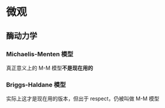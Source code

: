 # 微观
## 酶动力学
### Michaelis-Menten 模型
真正意义上的 M-M 模型**不是现在用的**

### Briggs-Haldane 模型
实际上这才是现在用的版本，但出于 respect，仍被叫做 M-M 模型